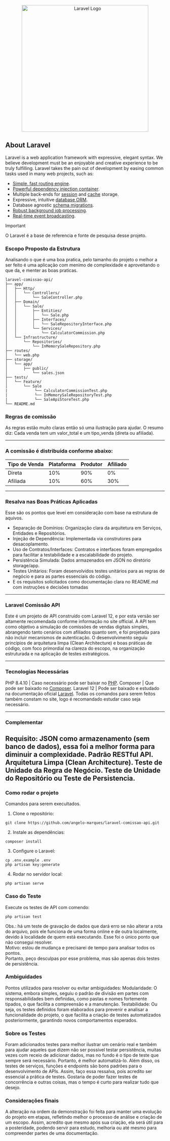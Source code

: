 <p align="center"><a href="https://laravel.com" target="_blank"><img src="https://raw.githubusercontent.com/laravel/art/master/logo-lockup/5%20SVG/2%20CMYK/1%20Full%20Color/laravel-logolockup-cmyk-red.svg" width="400" alt="Laravel Logo"></a></p>

## About Laravel

Laravel is a web application framework with expressive, elegant syntax. We believe development must be an enjoyable and creative experience to be truly fulfilling. Laravel takes the pain out of development by easing common tasks used in many web projects, such as:

- [Simple, fast routing engine](https://laravel.com/docs/routing).
- [Powerful dependency injection container](https://laravel.com/docs/container).
- Multiple back-ends for [session](https://laravel.com/docs/session) and [cache](https://laravel.com/docs/cache) storage.
- Expressive, intuitive [database ORM](https://laravel.com/docs/eloquent).
- Database agnostic [schema migrations](https://laravel.com/docs/migrations).
- [Robust background job processing](https://laravel.com/docs/queues).
- [Real-time event broadcasting](https://laravel.com/docs/broadcasting).

> [!IMPORTANT]
> O Laravel é a base de referencia e fonte de pesquisa desse projeto.

### Escopo Proposto da Estrutura
Analisando o que é uma boa pratica, pelo tamanho do projeto o melhor a ser feito é uma aplicação com menimo de complexidade e aproveitando o que da, e menter as boas praticas.

```
laravel-comissao-api/ 
├── app/
│   ├── Http/
│   │   └── Controllers/
│   │       └── SaleController.php
│   ├── Domain/
│   │   └── Sale/
│   │       ├── Entities/
│   │       │   └── Sale.php
│   │       ├── Interfaces/
│   │       │   └── SaleRepositoryInterface.php
│   │       └── Services/
│   │           └── CalculatorCommission.php
│   └── Infrastructure/
│       └── Repositories/
│           └── InMemorySaleRepository.php
├── routes/
│   └── web.php
├── storage/
│   └── app/
│       ├── public/
│           └── sales.json
├── tests/
│   └── Feature/
│       └── Sale
|            └── CalculatorCommissionTest.php
|            └── InMemorySaleRepositoryTest.php
|            └── SaleApiStoreTest.php
└── README.md

```
### Regras de comissão

As regras estão muito claras então só uma ilustração para ajudar.
O resumo diz: Cada venda tem um valor_total e um tipo_venda (direta ou afiliada).

------------------------

### A comissão é distribuída conforme abaixo:
| Tipo de Venda | Plataforma | Produtor | Afiliado |
|---|---|---|---|
| Direta | 10% | 90% | 0% |
| Afiliada | 10% | 60% | 30% |

-------------------------

### Resalva nas Boas Práticas Aplicadas

Esse são os pontos que levei em consideração com base na estrutura de aquivos.
* Separação de Domínios: Organização clara da arquitetura em Serviços, Entidades e Repositórios.
* Injeção de Dependência: Implementada via construtores para desacoplamento.
* Uso de Contratos/Interfaces: Contratos e interfaces foram empregados para facilitar a testabilidade e a escalabilidade do projeto.
* Persistência Simulada: Dados armazenados em JSON no diretório storage/app.
* Testes Unitários: Foram desenvolvidos testes unitários para as regras de negócio e para as partes essenciais do código.
* E os requisitos solicitados como documentação clara no README.md com instruções e decisões tomadas

------------------------

### Laravel Comissão API

Este é um projeto de API construído com Laravel 12, e por esta versão ser altamente recomendada conforme informação no site official.
A API tem como objetivo a simulação de comissões de vendas digitais simples, abrangendo tanto cenários com afiliados quanto sem, e foi projetada para não incluir mecanismos de autenticação. 
O desenvolvimento seguiu princípios de arquitetura limpa (Clean Architecture) e boas práticas de código, com foco primordial na clareza do escopo, na organização estruturada e na aplicação de testes estratégicos.

------------------------

### Tecnologias Necessárias

PHP 8.4.10 | Caso necessário pode ser baixar no [PHP](https://www.php.net).
Composer   | Que pode ser baixado no [Composer](https://getcomposer.org).
Laravel 12 | Pode ser baixado e estudado na documentação oficial [Laravel](https://laravel.com/docs/12.x).
Todas os comandos para serem feitos também constam no site, logo é recomandado estudar caso seja necessário.

-------------------------

### Complementar

Requisito: JSON como armazenamento (sem banco de dados), essa foi a melhor forma para diminuir a complexidade.
Padrão RESTful API.
Arquitetura Limpa (Clean Architecture).
Teste de Unidade da Regra de Negócio. 
Teste de Unidade do Repositório ou Teste de Persistencia.
-----------------------

### Como rodar o projeto

Comandos para serem execultados.
1. Clone o repositório:
```
git clone https://github.com/angelo-marques/laravel-comissao-api.git
```
2. Instale as dependências:
```
composer install
```
3. Configure o Laravel:
```
cp .env.example .env
php artisan key:generate
```
4. Rodar no servidor local:
````
php artisan serve
````

### Caso do Teste
Execute os testes de API com comendo:
````
php artisan test
````
Obs.: há um teste de gravação de dados que dará erro se não alterar a rota do arquivo, pois ele funciona de uma forma online e de outra localmente, devido à localidade de quem está executando. Esse foi o único ponto que não consegui resolver. <br/> 
Motivo: estou de mudança e precisarei de tempo para analisar todos os pontos.  <br/> 
Portanto, peço desculpas por esse problema, mas são apenas dois testes de persistência. <br/> 

### Ambiguidades
Pontos utilizados para resolver ou evitar ambiguidades:
Modularidade: O sistema, embora simples, seguiu o padrão de divisão em partes com responsabilidades bem definidas, como pastas e nomes fortemente tipados, o que facilita a compreensão e a manutenção.
Testabilidade: Ou seja, os testes definidos foram elaborados para prevenir e analisar a funcionalidade do projeto, o que facilita a criação de testes automatizados posteriormente, garantindo novos comportamentos esperados.

### Sobre os Testes
Foram adicionados testes para melhor ilustrar um cenário real e também para ajudar aqueles que dizem não ser possível testar persistência, muitas vezes com receio de adicionar dados, mas no fundo é o tipo de teste que sempre será necessário. Portanto, é melhor automatizá-lo. Além disso, os testes de serviços, funções e endpoints são bons padrões para o desenvolvimento de APIs. Assim, faço essa ressalva, pois acredito ser essencial a prática de testes.
Gostaria de poder fazer testes de concorrência e outras coisas, mas o tempo é curto para realizar tudo que desejo.

### Considerações finais
A alteração na ordem da demonstração foi feita para manter uma evolução do projeto em etapas, refletindo melhor o processo de análise e criação de um escopo. Assim, acredito que mesmo após sua criação, ela será útil para a posteridade, podendo servir para estudo, melhoria ou até mesmo para compreender partes de uma documentação.





